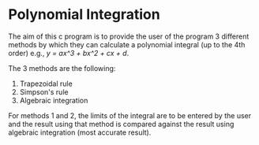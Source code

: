 # Polynomial Integration

The aim of this c program is to provide the user of the program 3 different methods by which they can calculate a polynomial integral (up to the 4th order) e.g., _y = ax^3 + bx^2 + cx + d_.

The 3 methods are the following:
1. Trapezoidal rule
2. Simpson's rule
3. Algebraic integration

For methods 1 and 2, the limits of the integral are to be entered by the user and the result using that method is compared against the result using algebraic integration (most accurate result).



